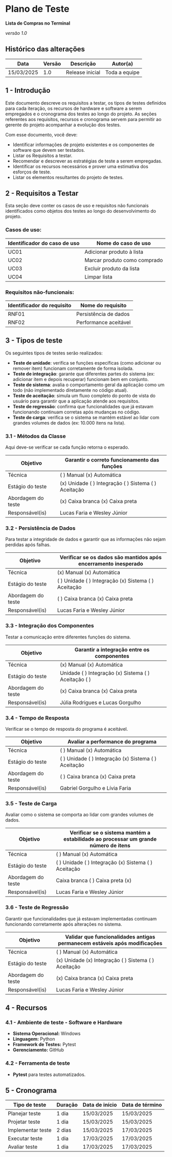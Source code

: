 # Plano de Teste

**Lista de Compras no Terminal**

*versão 1.0*

## Histórico das alterações

   Data    | Versão |    Descrição   | Autor(a)
-----------|--------|----------------|-----------------
15/03/2025 |  1.0   | Release inicial | Toda a equipe

## 1 - Introdução

Este documento descreve os requisitos a testar, os tipos de testes definidos para cada iteração, os recursos de hardware e software a serem empregados e o cronograma dos testes ao longo do projeto. As seções referentes aos requisitos, recursos e cronograma servem para permitir ao gerente do projeto acompanhar a evolução dos testes.

Com esse documento, você deve:

- Identificar informações de projeto existentes e os componentes de software que devem ser testados.
- Listar os Requisitos a testar.
- Recomendar e descrever as estratégias de teste a serem empregadas.
- Identificar os recursos necessários e prover uma estimativa dos esforços de teste.
- Listar os elementos resultantes do projeto de testes.

## 2 - Requisitos a Testar

Esta seção deve conter os casos de uso e requisitos não funcionais identificados como objetos dos testes ao longo do desenvolvimento do projeto.

### Casos de uso:

| Identificador do caso de uso | Nome do caso de uso |
| ---------------------------- | ------------------- |
| UC01 | Adicionar produto à lista |
| UC02 | Marcar produto como comprado |
| UC03 | Excluir produto da lista |
| UC04 | Limpar lista |

### Requisitos não-funcionais:

| Identificador do requisito | Nome do requisito |
| -------------------------- | ----------------- |
| RNF01 | Persistência de dados |
| RNF02 | Performance aceitável |

## 3 - Tipos de teste

Os seguintes tipos de testes serão realizados:

- **Teste de unidade**: verifica se funções específicas (como adicionar ou remover item) funcionam corretamente de forma isolada.
- **Teste de integração**: garante que diferentes partes do sistema (ex: adicionar item e depois recuperar) funcionam bem em conjunto.
- **Teste de sistema**: avalia o comportamento geral da aplicação como um todo (não implementado diretamente no código atual).
- **Teste de aceitação**: simula um fluxo completo do ponto de vista do usuário para garantir que a aplicação atende aos requisitos.
- **Teste de regressão**: confirma que funcionalidades que já estavam funcionando continuam corretas após mudanças no código.
- **Teste de carga**: verifica se o sistema se mantém estável ao lidar com grandes volumes de dados (ex: 10.000 itens na lista).

### 3.1 - Métodos da Classe

Aqui deve-se verificar se cada função retorna o esperado.

| Objetivo | Garantir o correto funcionamento das funções |
|----------|------------------------------------------|
| Técnica  | ( ) Manual (x) Automática |
| Estágio do teste | (x) Unidade ( ) Integração ( ) Sistema ( ) Aceitação |
| Abordagem do teste | (x) Caixa branca (x) Caixa preta |
| Responsável(is) | Lucas Faria e Wesley Júnior |

### 3.2 - Persistência de Dados

Para testar a integridade de dados e garantir que as informações não sejam perdidas após falhas.

| Objetivo | Verificar se os dados são mantidos após encerramento inesperado |
|----------|------------------------------------------------------|
| Técnica  | (x) Manual (x) Automática |
| Estágio do teste | ( ) Unidade ( ) Integração (x) Sistema ( ) Aceitação |
| Abordagem do teste | ( ) Caixa branca (x) Caixa preta |
| Responsável(is) | Lucas Faria e Wesley Júnior |

### 3.3 - Integração dos Componentes

Testar a comunicação entre diferentes funções do sistema.

| Objetivo | Garantir a integração entre os componentes |
|----------|-----------------------------------------|
| Técnica  | (x) Manual (x) Automática |
| Estágio do teste | Unidade ( ) Integração (x) Sistema ( ) Aceitação ( ) |
| Abordagem do teste | (x) Caixa branca (x) Caixa preta |
| Responsável(is) | Júlia Rodrigues e Lucas Gorgulho |

### 3.4 - Tempo de Resposta

Verificar se o tempo de resposta do programa é aceitável.

| Objetivo | Avaliar a performance do programa |
|----------|----------------------------------|
| Técnica  | ( ) Manual (x) Automática |
| Estágio do teste | ( ) Unidade ( ) Integração (x) Sistema ( ) Aceitação |
| Abordagem do teste | ( ) Caixa branca (x) Caixa preta |
| Responsável(is) | Gabriel Gorgulho e Lívia Faria |

### 3.5 - Teste de Carga

Avaliar como o sistema se comporta ao lidar com grandes volumes de dados.

| Objetivo | Verificar se o sistema mantém a estabilidade ao processar um grande número de itens |
|----------|-----------------------------------------------|
| Técnica  | ( ) Manual (x) Automática |
| Estágio do teste | ( ) Unidade ( ) Integração (x) Sistema ( ) Aceitação |
| Abordagem do teste | Caixa branca ( ) Caixa preta (x) |
| Responsável(is) | Lucas Faria e Wesley Júnior |

### 3.6 - Teste de Regressão

Garantir que funcionalidades que já estavam implementadas continuam funcionando corretamente após alterações no sistema.

| Objetivo | Validar que funcionalidades antigas permanecem estáveis após modificações |
|----------|---------------------------------------------------------------------------|
| Técnica  | ( ) Manual (x) Automática |
| Estágio do teste | (x) Unidade (x) Integração ( ) Sistema ( ) Aceitação |
| Abordagem do teste | (x) Caixa branca (x) Caixa preta |
| Responsável(is) | Lucas Faria e Wesley Júnior |

## 4 - Recursos

### 4.1 - Ambiente de teste - Software e Hardware

- **Sistema Operacional:** Windows
- **Linguagem:** Python
- **Framework de Testes:** Pytest
- **Gerenciamento:** GitHub

### 4.2 - Ferramenta de teste

- **Pytest** para testes automatizados.

## 5 - Cronograma

| Tipo de teste | Duração | Data de início | Data de término |
|--------------|---------|---------------|---------------|
| Planejar teste | 1 dia | 15/03/2025 | 15/03/2025 |
| Projetar teste | 1 dia | 15/03/2025 | 15/03/2025 |
| Implementar teste | 2 dias | 15/03/2025 | 17/03/2025 |
| Executar teste | 1 dia | 17/03/2025 | 17/03/2025 |
| Avaliar teste | 1 dia | 17/03/2025 | 17/03/2025 |